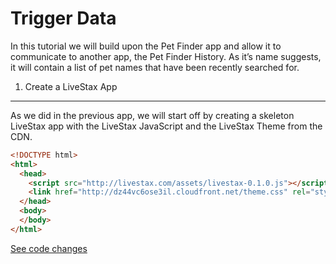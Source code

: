 Trigger Data
===

In this tutorial we will build upon the Pet Finder app and allow it to communicate
to another app, the Pet Finder History. As it’s name suggests, it will contain a
list of pet names that have been recently searched for.

1. Create a LiveStax App
---

As we did in the previous app, we will start off by creating a skeleton LiveStax
app with the LiveStax JavaScript and the LiveStax Theme from the CDN.

```html
<!DOCTYPE html>
<html>
  <head>
    <script src="http://livestax.com/assets/livestax-0.1.0.js"></script>
    <link href="http://dz44vc6ose3il.cloudfront.net/theme.css" rel="stylesheet" type="text/css" media="all">
  </head>
  <body>
  </body>
</html>
```

[See code changes](https://github.com/livestax/tutorial-pet-finder-history/commit/372e570736044976fc041389e5e3c8df4c01e2f5)
